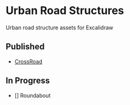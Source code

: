 # Urban Road Structures

Urban road structure assets for Excalidraw

## Published

- [CrossRoad]()

## In Progress

- [] Roundabout
